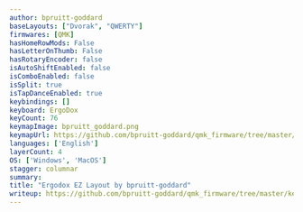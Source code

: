 ```yaml
---
author: bpruitt-goddard
baseLayouts: ["Dvorak", "QWERTY"]
firmwares: [QMK]
hasHomeRowMods: False
hasLetterOnThumb: False
hasRotaryEncoder: false
isAutoShiftEnabled: false
isComboEnabled: false
isSplit: true
isTapDanceEnabled: true
keybindings: []
keyboard: ErgoDox
keyCount: 76
keymapImage: bpruitt_goddard.png
keymapUrl: https://github.com/bpruitt-goddard/qmk_firmware/tree/master/keyboards/ergodox_ez/keymaps/bpruitt-goddard
languages: ['English']
layerCount: 4
OS: ['Windows', 'MacOS']
stagger: columnar
summary: 
title: "Ergodox EZ Layout by bpruitt-goddard"
writeup: https://github.com/bpruitt-goddard/qmk_firmware/tree/master/keyboards/ergodox_ez/keymaps/bpruitt-goddard/readme.md
---
```

